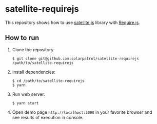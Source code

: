 # satellite-requirejs

This repository shows how to use [satellite.js](https://github.com/shashwatak/satellite-js) library with [Require.js](https://requirejs.org/).

## How to run

1. Clone the repository:

    ```
    $ git clone git@github.com:solarpatrol/satellite-requirejs /path/to/satellite-requirejs
    ```
    
2. Install dependencies:

    ```
    $ cd /path/to/satellite-requirejs
    $ yarn
    ```
    
3. Run web server:

    ```
    $ yarn start
    ```
    
4. Open demo page `http://localhost:3000` in your favorite browser and see results of execution in console.
